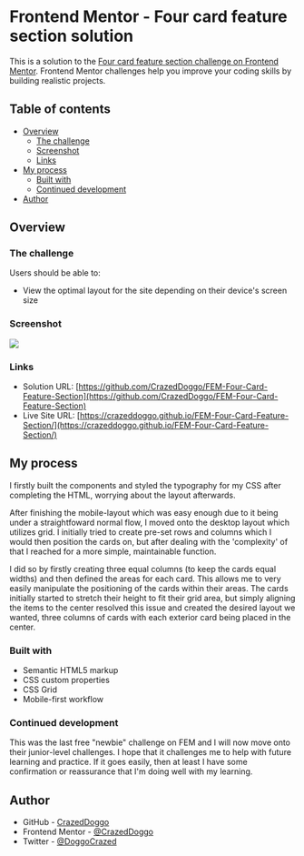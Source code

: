 # Frontend Mentor - Four card feature section solution

This is a solution to the [Four card feature section challenge on Frontend Mentor](https://www.frontendmentor.io/challenges/four-card-feature-section-weK1eFYK). Frontend Mentor challenges help you improve your coding skills by building realistic projects. 

## Table of contents

- [Overview](#overview)
  - [The challenge](#the-challenge)
  - [Screenshot](#screenshot)
  - [Links](#links)
- [My process](#my-process)
  - [Built with](#built-with)
  - [Continued development](#continued-development)
- [Author](#author)

## Overview

### The challenge

Users should be able to:

- View the optimal layout for the site depending on their device's screen size

### Screenshot

![](design/finished-section.jpg)

### Links

- Solution URL: [https://github.com/CrazedDoggo/FEM-Four-Card-Feature-Section](https://github.com/CrazedDoggo/FEM-Four-Card-Feature-Section)
- Live Site URL: [https://crazeddoggo.github.io/FEM-Four-Card-Feature-Section/](https://crazeddoggo.github.io/FEM-Four-Card-Feature-Section/)

## My process

I firstly built the components and styled the typography for my CSS after completing the HTML, worrying about the layout afterwards.

After finishing the mobile-layout which was easy enough due to it being under a straightfoward normal flow, I moved onto the desktop layout which utilizes grid. I initially tried to create pre-set rows and columns which I would then position the cards on, but after dealing with the 'complexity' of that I reached for a more simple, maintainable function. 

I did so by firstly creating three equal columns (to keep the cards equal widths) and then defined the areas for each card. This allows me to very easily manipulate the positioning of the cards within their areas. The cards initially started to stretch their height to fit their grid area, but simply aligning the items to the center resolved this issue and created the desired layout we wanted, three columns of cards with each exterior card being placed in the center.

### Built with

- Semantic HTML5 markup
- CSS custom properties
- CSS Grid
- Mobile-first workflow

### Continued development

This was the last free "newbie" challenge on FEM and I will now move onto their junior-level challenges. I hope that it challenges me to help with future learning and practice. If it goes easily, then at least I have some confirmation or reassurance that I'm doing well with my learning.

## Author

- GitHub - [CrazedDoggo](https://github.com/CrazedDoggo)
- Frontend Mentor - [@CrazedDoggo](https://www.frontendmentor.io/profile/CrazedDoggo)
- Twitter - [@DoggoCrazed](https://www.twitter.com/DoggoCrazed)